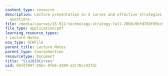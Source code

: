 ```yaml
---
content_type: resource
description: Lecture presentation on S curves and effective strategies to tackle key
  questions.
file: /media/courses/15-912-technology-strategy-fall-2008/0bfd789f85bc9fb6d209a3c76cc43fdc_lec_02.pdf
file_type: application/pdf
learning_resource_types:
- Lecture Notes
ocw_type: OCWFile
parent_title: Lecture Notes
parent_type: CourseSection
resourcetype: Document
title: "S\u2010Curves"
uid: 0bfd789f-85bc-9fb6-d209-a3c76cc43fdc
---
```

